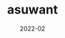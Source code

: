 ---
title: 'asuwant'
date: '2022-02'
skills: 'nodejs,react,express'
description: 'News API를 활용한, 뉴스를 골라보는 웹 앱'
githubUrl1: 'https://github.com/babyazalea/asuwant-frontend'
githubUrl2: 'https://github.com/babyazalea/asuwant-backend'
serviceUrl: 'https://babyazalea.github.io/asuwant-frontend/'
---